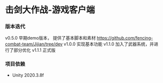 # 击剑大作战-游戏客户端

### 版本迭代
v0.5.0 早期demo版本，
          提供了基本脚本和素材 https://github.com/fencing-combat-team/Jijian/tree/dev
v1.0.0 实现基本功能
v1.1.0 加入了武器系统，并进行了部分优化
v1.1.1 正式版

### 项目依赖

- Unity 2020.3.8f

